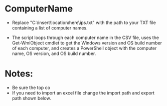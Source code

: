 # ComputerName

- Replace "C:\insert\location\here\ips.txt" with the path to your TXT file containing a list of computer names.

- The script loops through each computer name in the CSV file, uses the Get-WmiObject cmdlet to get the Windows version and OS build number of each computer, and creates a PowerShell object with the computer name, OS version, and OS build number.

# Notes:
- Be sure the top co 
- If you need to import an excel file change the import path and export path shown below.
